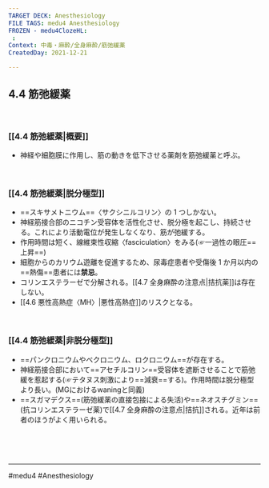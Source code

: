 ```yaml
---
TARGET DECK: Anesthesiology
FILE TAGS: medu4 Anesthesiology
FROZEN - medu4ClozeHL:
 : 
Context: 中毒・麻酔/全身麻酔/筋弛緩薬
CreatedDay: 2021-12-21

---
```


## 4.4 筋弛緩薬

<br>

### [[4.4 筋弛緩薬|概要]]
* 神経や細胞膜に作用し、筋の動きを低下させる薬剤を筋弛緩薬と呼ぶ。


<br>

### [[4.4 筋弛緩薬|脱分極型]]
* ==スキサメトニウム==〈サクシニルコリン〉の 1 つしかない。
* 神経筋接合部のニコチン受容体を活性化させ、脱分極を起こし、持続させる。これにより活動電位が発生しなくなり、筋が弛緩する。
* 作用時間は短く、線維束性収縮〈fasciculation〉をみる(☞一過性の眼圧==上昇==)
* 細胞からのカリウム遊離を促進するため、尿毒症患者や受傷後 1 か月以内の==熱傷==患者には**禁忌**。
* コリンエステラーゼで分解される。[[4.7 全身麻酔の注意点|拮抗薬]]は存在しない。
* [[4.6 悪性高熱症〈MH〉|悪性高熱症]]のリスクとなる。
<!--ID: 1640094205945-->




<br>

### [[4.4 筋弛緩薬|非脱分極型]]
* ==パンクロニウムやベクロニウム、ロクロニウム==が存在する。
* 神経筋接合部において==アセチルコリン==受容体を遮断させることで筋弛緩を惹起する(☞テタヌス刺激により==減衰==する)。作用時間は脱分極型より長い。(MGにおけるwaningと同義)
* ==スガマデクス==(筋弛緩薬の直接包接による失活)や==ネオスチグミン==(抗コリンエステラーゼ薬)で[[4.7 全身麻酔の注意点|拮抗]]される。近年は前者のほうがよく用いられる。
<!--ID: 1640094205952-->






<br><br><br>

---
#medu4 #Anesthesiology 
